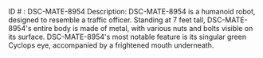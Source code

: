 ID # : DSC-MATE-8954
Description: DSC-MATE-8954 is a humanoid robot, designed to resemble a traffic officer. Standing at 7 feet tall, DSC-MATE-8954's entire body is made of metal, with various nuts and bolts visible on its surface. DSC-MATE-8954's most notable feature is its singular green Cyclops eye, accompanied by a frightened mouth underneath.